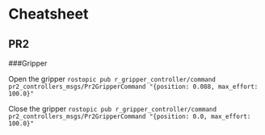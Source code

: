# Cheatsheet

## PR2

###Gripper

Open the gripper
```rostopic pub r_gripper_controller/command pr2_controllers_msgs/Pr2GripperCommand "{position: 0.088, max_effort: 100.0}"```

Close the gripper
```rostopic pub r_gripper_controller/command pr2_controllers_msgs/Pr2GripperCommand "{position: 0.0, max_effort: 100.0}"```

